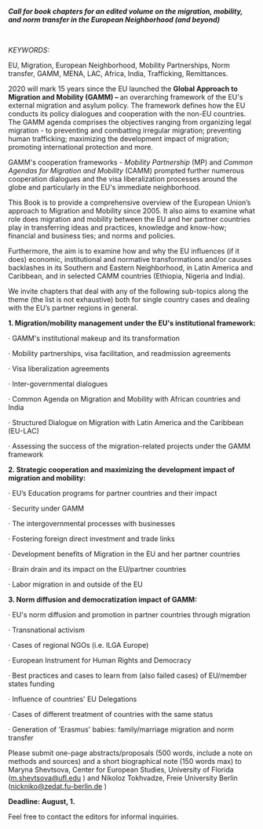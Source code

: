<p><b><i>Call for book chapters for an edited volume on the migration, mobility, and norm transfer in the European Neighborhood (and beyond)</i></b></p>

<p><br />
<b></b></p>

<p><i>KEYWORDS: </i></p>

<p>EU, Migration, European Neighborhood, Mobility Partnerships, Norm transfer, GAMM, MENA, LAC, Africa, India, Trafficking, Remittances.</p>

<p>2020 will mark 15 years since the EU launched the <b>Global Approach to Migration and Mobility (GAMM) – </b>an overarching framework of the EU's external migration and asylum policy. The framework defines how the EU conducts its policy dialogues and cooperation with the non-EU countries. The GAMM agenda comprises the objectives ranging from organizing legal migration - to preventing and combatting irregular migration; preventing human trafficking; maximizing the development impact of migration; promoting international protection and more. </p>

<p>GAMM's cooperation frameworks - <i>Mobility Partnership</i> (MP) and <i>Common Agendas for Migration and Mobility</i> (CAMM) prompted further numerous cooperation dialogues and the visa liberalization processes around the globe and particularly in the EU's immediate neighborhood. </p>

<p>This Book is to provide a comprehensive overview of the European Union’s approach to Migration and Mobility since 2005. It also aims to examine what role does migration and mobility between the EU and her partner countries play in transferring ideas and practices, knowledge and know-how; financial and business ties; and norms and policies. </p>

<p>Furthermore, the aim is to examine how and why the EU influences (if it does) economic, institutional and normative transformations and/or causes backlashes in its Southern and Eastern Neighborhood, in Latin America and Caribbean, and in selected CAMM countries (Ethiopia, Nigeria and India). </p>

<p>We invite chapters that deal with any of the following sub-topics along the theme (the list is not exhaustive) both for single country cases and dealing with the EU’s partner regions in general. </p>


<p><b>1. Migration/mobility management under the EU's institutional framework: </b></p>

<p>· GAMM's institutional makeup and its transformation </p>

<p>· Mobility partnerships, visa facilitation, and readmission agreements </p>

<p>· Visa liberalization agreements </p>

<p>· Inter-governmental dialogues </p>

<p>· Common Agenda on Migration and Mobility with African countries and India </p>

<p>· Structured Dialogue on Migration with Latin America and the Caribbean (EU-LAC) </p>

<p>· Assessing the success of the migration-related projects under the GAMM framework </p>


<p><b>2. Strategic cooperation and maximizing the development impact of migration and mobility:</b></p>

<p>· EU’s Education programs for partner countries and their impact </p>

<p>· Security under GAMM </p>

<p>· The intergovernmental processes with businesses </p>

<p>· Fostering foreign direct investment and trade links</p>

<p>· Development benefits of Migration in the EU and her partner countries</p>

<p>· Brain drain and its impact on the EU/partner countries </p>

<p>· Labor migration in and outside of the EU</p>


<p><b>3. Norm diffusion and democratization impact of GAMM: </b></p>

<p>· EU's norm diffusion and promotion in partner countries through migration </p>

<p>· Transnational activism </p>

<p>· Cases of regional NGOs (i.e. ILGA Europe) </p>

<p>· European Instrument for Human Rights and Democracy </p>

<p>· Best practices and cases to learn from (also failed cases) of EU/member states funding</p>

<p>· Influence of countries' EU Delegations </p>

<p>· Cases of different treatment of countries with the same status </p>

<p>· Generation of 'Erasmus' babies: family/marriage migration and norm transfer </p>


<p>Please submit one-page abstracts/proposals (500 words, include a note on methods and sources) and a short biographical note (150 words max) to Maryna Shevtsova, Center for European Studies, University of Florida (<a href="mailto:m.shevtsova@ufl.edu" target="_blank">m.shevtsova@ufl.edu</a> ) and Nikoloz Tokhvadze, Freie University Berlin (<a href="mailto:nickniko@zedat.fu-berlin.de" target="_blank">nickniko@zedat.fu-berlin.de</a> ) </p>


<p><b>Deadline: August, 1. </b></p>

<p>Feel free to contact the editors for informal inquiries. </p>
